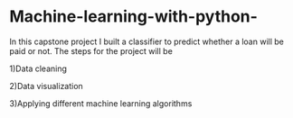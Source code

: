 # Machine-learning-with-python-
In this capstone project I built a classifier to predict whether a loan will be paid or not.
The steps for the project will be

1)Data cleaning 

2)Data visualization 

3)Applying different machine learning algorithms
